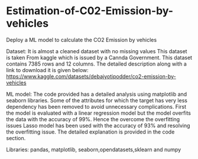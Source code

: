 # Estimation-of-C02-Emission-by-vehicles
Deploy a ML model to calculate the CO2 Emission by vehicles

Dataset:
It is almost a cleaned dataset with no missing values
This dataset is taken From kaggle which is issued by a Cannda Government.
This dataset contains 7385 rows and 12 columns.
The detailed description along with a link to download it is given below:
https://www.kaggle.com/datasets/debajyotipodder/co2-emission-by-vehicles


ML model:
The code provided has a detailed analysis using matplotlib and seaborn libraries.
Some of the attributes for which the target has very less dependency has been removed to
avoid unnecessary complications.
First the model is evaluated with a linear regression model but the model overfits the data with
the accuracy of 99%.
Hence the overcome the overfitting issues Lasso model has been used with the accuracy of 93%
and resolving the overfitting issue.
The detailed explanation is provided in the code section.

Libraries:
pandas, matplotlib, seaborn,opendatasets,sklearn and numpy

